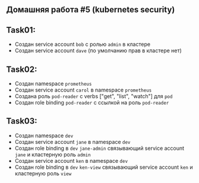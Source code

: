 ## Домашняя работа #5 (kubernetes security)

## Task01:
 - Создан service account `bob` с ролью `admin` в кластере
 - Создан service account `dave` (по умолчанию прав в кластере нет)

## Task02:
 - Создан namespace `prometheus`
 - Создан service account `carol` в namespace `prometheus`
 - Создана роль `pod-reader` с verbs ["get", "list", "watch"] для `pod`
 - Создан role binding `pod-reader` с ссылкой на роль `pod-reader`

## Task03:
 - Создан namespace `dev`
 - Создан service account `jane` в namespace `dev`
 - Создан role binding в `dev` `jane-admin` связывающий service account `jane` и кластерную роль  `admin`
 - Создан service account `ken` в namespace `dev`
 - Создан role binding в `dev` `ken-view` связывающий service account `ken` и кластерную роль  `view`
